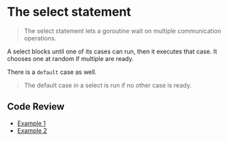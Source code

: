 # The select statement

> The select statement lets a goroutine wait on multiple communication operations.

A select blocks until one of its cases can run, then it executes that case. It
chooses one at random if multiple are ready.

There is a `default` case as well.

> The default case in a select is run if no other case is ready.

## Code Review

* [Example 1](example1/main.go)
* [Example 2](example2/main.go)

